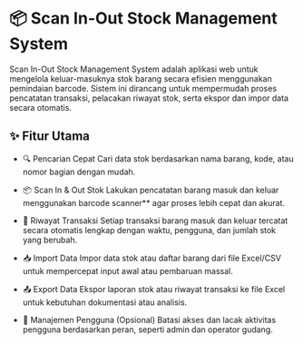 # 📦 Scan In-Out Stock Management System

Scan In-Out Stock Management System adalah aplikasi web untuk mengelola keluar-masuknya stok barang secara efisien menggunakan pemindaian barcode. Sistem ini dirancang untuk mempermudah proses pencatatan transaksi, pelacakan riwayat stok, serta ekspor dan impor data secara otomatis.

## ✨ Fitur Utama

* 🔍 Pencarian Cepat
  Cari data stok berdasarkan nama barang, kode, atau nomor bagian dengan mudah.

* 📦 Scan In & Out Stok
  Lakukan pencatatan barang masuk dan keluar menggunakan barcode scanner** agar proses lebih cepat dan akurat.

* 🧾 Riwayat Transaksi
  Setiap transaksi barang masuk dan keluar tercatat secara otomatis lengkap dengan waktu, pengguna, dan jumlah stok yang berubah.

* 📥 Import Data
  Impor data stok atau daftar barang dari file Excel/CSV untuk mempercepat input awal atau pembaruan massal.

* 📤 Export Data
  Ekspor laporan stok atau riwayat transaksi ke file Excel untuk kebutuhan dokumentasi atau analisis.

* 👥 Manajemen Pengguna (Opsional)
  Batasi akses dan lacak aktivitas pengguna berdasarkan peran, seperti admin dan operator gudang.

